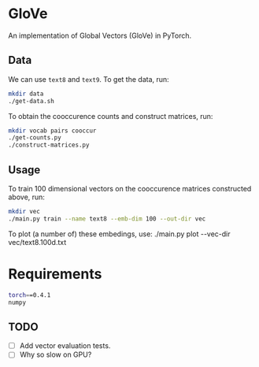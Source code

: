 # GloVe
An implementation of Global Vectors (GloVe) in PyTorch.

## Data
We can use `text8` and `text9`. To get the data, run:
```bash
mkdir data
./get-data.sh
```
To obtain the cooccurence counts and construct matrices, run:
```bash
mkdir vocab pairs cooccur
./get-counts.py
./construct-matrices.py
```

## Usage
To train 100 dimensional vectors on the cooccurence matrices constructed above, run:
```bash
mkdir vec
./main.py train --name text8 --emb-dim 100 --out-dir vec
```

To plot (a number of) these embedings, use:
./main.py plot --vec-dir vec/text8.100d.txt

# Requirements
```bash
torch==0.4.1
numpy

```

## TODO
- [ ] Add vector evaluation tests.
- [ ] Why so slow on GPU?
